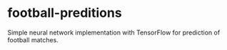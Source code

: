 # football-preditions
Simple neural network implementation with TensorFlow for prediction of football matches.
